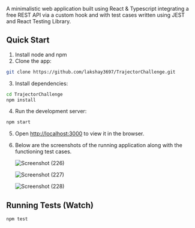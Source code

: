 A minimalistic web application built using React & Typescript integrating a free REST API via a custom hook and with test cases written using JEST and React Testing Library.

## Quick Start

1. Install node and npm
2. Clone the app:

```bash
git clone https://github.com/lakshay3697/TrajectorChallenge.git
```

3. Install dependencies:

```bash
cd TrajectorChallenge
npm install
```

4. Run the development server:

```bash
npm start
```

5. Open [http://localhost:3000](http://localhost:3000) to view it in the browser.
6. Below are the screenshots of the running application along with the functioning test cases.
   
   ![Screenshot (226)](https://github.com/lakshay3697/TrajectorChallenge/assets/25278069/d3c09998-53e0-4923-8f74-6314935ad1f6)

   ![Screenshot (227)](https://github.com/lakshay3697/TrajectorChallenge/assets/25278069/1a0155ea-f4c5-4b08-b99e-c42d56729db4)

   ![Screenshot (228)](https://github.com/lakshay3697/TrajectorChallenge/assets/25278069/bd82f112-f7a0-4954-8d9c-c8b4aa974833)


## Running Tests (Watch)

```bash
npm test
```
